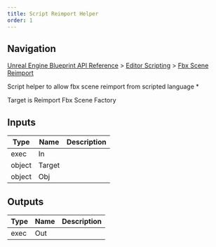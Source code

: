 ```yaml
---
title: Script Reimport Helper
order: 1
---
```

## Navigation

[Unreal Engine Blueprint API Reference](https://dev.epicgames.com/documentation/en-us/unreal-engine/BlueprintAPI) > [Editor Scripting](https://dev.epicgames.com/documentation/en-us/unreal-engine/BlueprintAPI/EditorScripting) > [Fbx Scene Reimport](https://dev.epicgames.com/documentation/en-us/unreal-engine/BlueprintAPI/EditorScripting/FbxSceneReimport)

Script helper to allow fbx scene reimport from scripted language
\*

Target is Reimport Fbx Scene Factory

## Inputs

| Type | Name | Description |
| --- | --- | --- |
| exec | In |  |
| object | Target |  |
| object | Obj |  |

## Outputs

| Type | Name | Description |
| --- | --- | --- |
| exec | Out |  |
